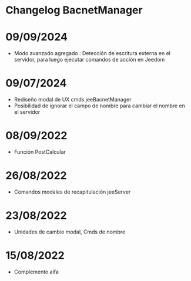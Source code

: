 # Changelog BacnetManager


# 09/09/2024
- Modo avanzado agregado : Detección de escritura externa en el servidor, para luego ejecutar comandos de acción en Jeedom

# 09/07/2024
- Rediseño modal de UX cmds jeeBacnetManager
- Posibilidad de ignorar el campo de nombre para cambiar el nombre en el servidor

# 08/09/2022
- Función PostCalcular

# 26/08/2022
- Comandos modales de recapitulación jeeServer

# 23/08/2022
- Unidades de cambio modal, Cmds de nombre

# 15/08/2022
- Complemento alfa






